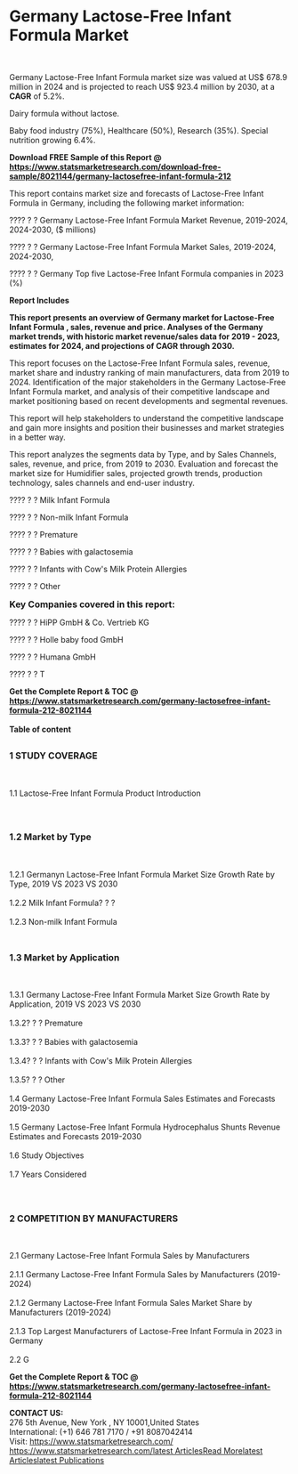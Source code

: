 <h1>Germany Lactose-Free Infant Formula Market</h1><br/><p>Germany Lactose-Free Infant Formula market size was valued at US$ 678.9 million in 2024 and is projected to reach US$ 923.4 million by 2030, at a <strong>CAGR</strong> of 5.2%.</p><p>Dairy formula without lactose.</p><p>Baby food industry (75%), Healthcare (50%), Research (35%). Special nutrition growing 6.4%.</p><p><strong>Download FREE Sample of this Report @ <a href="https://www.statsmarketresearch.com/download-free-sample/8021144/germany-lactosefree-infant-formula-212">https://www.statsmarketresearch.com/download-free-sample/8021144/germany-lactosefree-infant-formula-212</a></strong></p><p>This report contains market size and forecasts of Lactose-Free Infant Formula in Germany, including the following market information:</p><p>???? ? ? Germany Lactose-Free Infant Formula Market Revenue, 2019-2024, 2024-2030, ($ millions)</p><p>???? ? ? Germany Lactose-Free Infant Formula Market Sales, 2019-2024, 2024-2030,</p><p>???? ? ? Germany Top five Lactose-Free Infant Formula companies in 2023 (%)</p><p><strong>Report Includes</strong></p><p><strong>This report presents an overview of Germany market for Lactose-Free Infant Formula , sales, revenue and price. Analyses of the Germany market trends, with historic market revenue/sales data for 2019 - 2023, estimates for 2024, and projections of <strong>CAGR</strong> through 2030.</strong></p><p>This report focuses on the Lactose-Free Infant Formula sales, revenue, market share and industry ranking of main manufacturers, data from 2019 to 2024. Identification of the major stakeholders in the Germany Lactose-Free Infant Formula market, and analysis of their competitive landscape and market positioning based on recent developments and segmental revenues.</p><p>This report will help stakeholders to understand the competitive landscape and gain more insights and position their businesses and market strategies in a better way.</p><p>This report analyzes the segments data by Type, and by Sales Channels, sales, revenue, and price, from 2019 to 2030. Evaluation and forecast the market size for Humidifier sales, projected growth trends, production technology, sales channels and end-user industry.</p><p>???? ? ? Milk Infant Formula</p><p>???? ? ? Non-milk Infant Formula</p><p>???? ? ? Premature</p><p>???? ? ? Babies with galactosemia</p><p>???? ? ? Infants with Cow's Milk Protein Allergies</p><p>???? ? ? Other</p><p><span style="font-size:16px"><strong>Key Companies covered in this report:</strong></span></p><p>???? ? ? HiPP GmbH & Co. Vertrieb KG</p><p>???? ? ? Holle baby food GmbH</p><p>???? ? ? Humana GmbH</p><p>???? ? ? T</p><div><b>Get the Complete Report & TOC @ <a href="https://www.statsmarketresearch.com/germany-lactosefree-infant-formula-212-8021144">https://www.statsmarketresearch.com/germany-lactosefree-infant-formula-212-8021144</a></b></div><br><b>Table of content</b><p><h2><span style="font-size:16px"><strong>1 STUDY COVERAGE</strong></span></h2><br /><p>1.1 Lactose-Free Infant Formula Product Introduction</p><br /><h2><span style="font-size:16px"><strong>1.2 Market by Type</strong></span></h2><br /><p>1.2.1 Germanyn Lactose-Free Infant Formula Market Size Growth Rate by Type, 2019 VS 2023 VS 2030<br /><br />1.2.2 Milk Infant Formula? ? ? <br /><br />1.2.3 Non-milk Infant Formula<br /><br /><h2><span style="font-size:16px"><strong>1.3 Market by Application</strong></span></h2><br /><p>1.3.1 Germany Lactose-Free Infant Formula Market Size Growth Rate by Application, 2019 VS 2023 VS 2030<br /><br />1.3.2? ? ? Premature<br /><br />1.3.3? ? ? Babies with galactosemia<br /><br />1.3.4? ? ? Infants with Cow's Milk Protein Allergies<br /><br />1.3.5? ? ? Other<br /><br />1.4 Germany Lactose-Free Infant Formula Sales Estimates and Forecasts 2019-2030<br /><br />1.5 Germany Lactose-Free Infant Formula Hydrocephalus Shunts Revenue Estimates and Forecasts 2019-2030<br /><br />1.6 Study Objectives<br /><br />1.7 Years Considered</p><br /><h2><span style="font-size:16px"><strong>2 COMPETITION BY MANUFACTURERS</strong></span></h2><br /><p>2.1 Germany Lactose-Free Infant Formula Sales by Manufacturers<br /><br />2.1.1 Germany Lactose-Free Infant Formula Sales by Manufacturers (2019-2024)<br /><br />2.1.2 Germany Lactose-Free Infant Formula Sales Market Share by Manufacturers (2019-2024)<br /><br />2.1.3 Top Largest Manufacturers of Lactose-Free Infant Formula in 2023 in Germany<br /><br />2.2 G<br><div><b>Get the Complete Report & TOC @ <a href="https://www.statsmarketresearch.com/germany-lactosefree-infant-formula-212-8021144">https://www.statsmarketresearch.com/germany-lactosefree-infant-formula-212-8021144</a></b></div></p> <b>CONTACT US:</b><br>276 5th Avenue, New York , NY 10001,United States<br>International: (+1) 646 781 7170 / +91 8087042414<br>Visit: <a href="https://www.statsmarketresearch.com/">https://www.statsmarketresearch.com/</a><br><a href="https://gyeongbokgung.com">https://www.statsmarketresearch.com/</a><a href="https://hallyeomaritime.com">latest Articles</a><a href="https://jingwansa.com">Read More</a><a href=https://nguoiviet.jp/">latest Articles</a><a href="https://www.intelmarketresearch.com/">latest Publications</a>